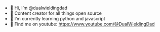 - 👋 Hi, I’m @dualwieldingdad
- 👀 Content creator for all things open source
- 🌱 I’m currently learning python and javascript
- 💞️ Find me on youtube: https://www.youtube.com/@DualWieldingDad

